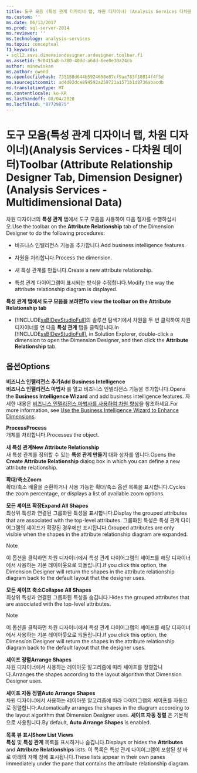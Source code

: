 ```yaml
---
title: 도구 모음 (특성 관계 디자이너 탭, 차원 디자이너) (Analysis Services 다차원 데이터) | Microsoft Docs
ms.custom: ''
ms.date: 06/13/2017
ms.prod: sql-server-2014
ms.reviewer: ''
ms.technology: analysis-services
ms.topic: conceptual
f1_keywords:
- sql12.asvs.dimensiondesigner.ardesigner.toolbar.f1
ms.assetid: 9c0415a8-b780-40dd-a6dd-6ee0e30a24cb
author: minewiskan
ms.author: owend
ms.openlocfilehash: 735188d644b5924658e87cf9ae783f18014f4f5d
ms.sourcegitcommit: ad4d92dce894592a259721a1571b1d8736abacdb
ms.translationtype: MT
ms.contentlocale: ko-KR
ms.lasthandoff: 08/04/2020
ms.locfileid: "87729875"
---
```

# <a name="toolbar-attribute-relationship-designer-tab-dimension-designer-analysis-services---multidimensional-data"></a><span data-ttu-id="a33bb-102">도구 모음(특성 관계 디자이너 탭, 차원 디자이너)(Analysis Services - 다차원 데이터)</span><span class="sxs-lookup"><span data-stu-id="a33bb-102">Toolbar (Attribute Relationship Designer Tab, Dimension Designer) (Analysis Services - Multidimensional Data)</span></span>
  <span data-ttu-id="a33bb-103">차원 디자이너의 **특성 관계** 탭에서 도구 모음을 사용하여 다음 절차를 수행하십시오.</span><span class="sxs-lookup"><span data-stu-id="a33bb-103">Use the toolbar on the **Attribute Relationship** tab of the Dimension Designer to do the following procedures:</span></span>  
  
-   <span data-ttu-id="a33bb-104">비즈니스 인텔리전스 기능을 추가합니다.</span><span class="sxs-lookup"><span data-stu-id="a33bb-104">Add business intelligence features.</span></span>  
  
-   <span data-ttu-id="a33bb-105">차원을 처리합니다.</span><span class="sxs-lookup"><span data-stu-id="a33bb-105">Process the dimension.</span></span>  
  
-   <span data-ttu-id="a33bb-106">새 특성 관계를 만듭니다.</span><span class="sxs-lookup"><span data-stu-id="a33bb-106">Create a new attribute relationship.</span></span>  
  
-   <span data-ttu-id="a33bb-107">특성 관계 다이어그램이 표시되는 방식을 수정합니다.</span><span class="sxs-lookup"><span data-stu-id="a33bb-107">Modify the way the attribute relationship diagram is displayed.</span></span>  
  
 <span data-ttu-id="a33bb-108">**특성 관계 탭에서 도구 모음을 보려면**</span><span class="sxs-lookup"><span data-stu-id="a33bb-108">**To view the toolbar on the Attribute Relationship tab**</span></span>  
  
-   <span data-ttu-id="a33bb-109">[!INCLUDE[ssBIDevStudioFull](../includes/ssbidevstudiofull-md.md)]의 솔루션 탐색기에서 차원을 두 번 클릭하여 차원 디자이너를 연 다음 **특성 관계** 탭을 클릭합니다.</span><span class="sxs-lookup"><span data-stu-id="a33bb-109">In [!INCLUDE[ssBIDevStudioFull](../includes/ssbidevstudiofull-md.md)], in Solution Explorer, double-click a dimension to open the Dimension Designer, and then click the **Attribute Relationship** tab.</span></span>  
  
## <a name="options"></a><span data-ttu-id="a33bb-110">옵션</span><span class="sxs-lookup"><span data-stu-id="a33bb-110">Options</span></span>  
 <span data-ttu-id="a33bb-111">**비즈니스 인텔리전스 추가**</span><span class="sxs-lookup"><span data-stu-id="a33bb-111">**Add Business Intelligence**</span></span>  
 <span data-ttu-id="a33bb-112">**비즈니스 인텔리전스 마법사** 를 열고 비즈니스 인텔리전스 기능을 추가합니다.</span><span class="sxs-lookup"><span data-stu-id="a33bb-112">Opens the **Business Intelligence Wizard** and add business intelligence features.</span></span> <span data-ttu-id="a33bb-113">자세한 내용은 [비즈니스 인텔리전스 마법사를 사용하여 차원 향상](use-the-business-intelligence-wizard-to-enhance-dimensions.md)을 참조하세요.</span><span class="sxs-lookup"><span data-stu-id="a33bb-113">For more information, see [Use the Business Intelligence Wizard to Enhance Dimensions](use-the-business-intelligence-wizard-to-enhance-dimensions.md).</span></span>  
  
 <span data-ttu-id="a33bb-114">**Process**</span><span class="sxs-lookup"><span data-stu-id="a33bb-114">**Process**</span></span>  
 <span data-ttu-id="a33bb-115">개체를 처리합니다.</span><span class="sxs-lookup"><span data-stu-id="a33bb-115">Processes the object.</span></span>  
  
 <span data-ttu-id="a33bb-116">**새 특성 관계**</span><span class="sxs-lookup"><span data-stu-id="a33bb-116">**New Attribute Relationship**</span></span>  
 <span data-ttu-id="a33bb-117">새 특성 관계를 정의할 수 있는 **특성 관계 만들기** 대화 상자를 엽니다.</span><span class="sxs-lookup"><span data-stu-id="a33bb-117">Opens the **Create Attribute Relationship** dialog box in which you can define a new attribute relationship.</span></span>  
  
 <span data-ttu-id="a33bb-118">**확대/축소**</span><span class="sxs-lookup"><span data-stu-id="a33bb-118">**Zoom**</span></span>  
 <span data-ttu-id="a33bb-119">확대/축소 배율을 순환하거나 사용 가능한 확대/축소 옵션 목록을 표시합니다.</span><span class="sxs-lookup"><span data-stu-id="a33bb-119">Cycles the zoom percentage, or displays a list of available zoom options.</span></span>  
  
 <span data-ttu-id="a33bb-120">**모든 셰이프 확장**</span><span class="sxs-lookup"><span data-stu-id="a33bb-120">**Expand All Shapes**</span></span>  
 <span data-ttu-id="a33bb-121">최상위 특성과 연결된 그룹화된 특성을 표시합니다.</span><span class="sxs-lookup"><span data-stu-id="a33bb-121">Display the grouped attributes that are associated with the top-level attributes.</span></span> <span data-ttu-id="a33bb-122">그룹화된 특성은 특성 관계 다이어그램의 셰이프가 확장된 경우에만 표시됩니다.</span><span class="sxs-lookup"><span data-stu-id="a33bb-122">Grouped attributes are only visible when the shapes in the attribute relationship diagram are expanded.</span></span>  
  
> [!NOTE]  
>  <span data-ttu-id="a33bb-123">이 옵션을 클릭하면 차원 디자이너에서 특성 관계 다이어그램의 셰이프를 해당 디자이너에서 사용하는 기본 레이아웃으로 되돌립니다.</span><span class="sxs-lookup"><span data-stu-id="a33bb-123">If you click this option, the Dimension Designer will return the shapes in the attribute relationship diagram back to the default layout that the designer uses.</span></span>  
  
 <span data-ttu-id="a33bb-124">**모든 셰이프 축소**</span><span class="sxs-lookup"><span data-stu-id="a33bb-124">**Collapse All Shapes**</span></span>  
 <span data-ttu-id="a33bb-125">최상위 특성과 연결된 그룹화된 특성을 숨깁니다.</span><span class="sxs-lookup"><span data-stu-id="a33bb-125">Hides the grouped attributes that are associated with the top-level attributes.</span></span>  
  
> [!NOTE]  
>  <span data-ttu-id="a33bb-126">이 옵션을 클릭하면 차원 디자이너에서 특성 관계 다이어그램의 셰이프를 해당 디자이너에서 사용하는 기본 레이아웃으로 되돌립니다.</span><span class="sxs-lookup"><span data-stu-id="a33bb-126">If you click this option, the Dimension Designer will return the shapes in the attribute relationship diagram back to the default layout that the designer uses.</span></span>  
  
 <span data-ttu-id="a33bb-127">**셰이프 정렬**</span><span class="sxs-lookup"><span data-stu-id="a33bb-127">**Arrange Shapes**</span></span>  
 <span data-ttu-id="a33bb-128">차원 디자이너에서 사용하는 레이아웃 알고리즘에 따라 셰이프를 정렬합니다.</span><span class="sxs-lookup"><span data-stu-id="a33bb-128">Arranges the shapes according to the layout algorithm that Dimension Designer uses.</span></span>  
  
 <span data-ttu-id="a33bb-129">**셰이프 자동 정렬**</span><span class="sxs-lookup"><span data-stu-id="a33bb-129">**Auto Arrange Shapes**</span></span>  
 <span data-ttu-id="a33bb-130">차원 디자이너에서 사용하는 레이아웃 알고리즘에 따라 다이어그램의 셰이프를 자동으로 정렬합니다.</span><span class="sxs-lookup"><span data-stu-id="a33bb-130">Automatically arranges the shapes in the diagram according to the layout algorithm that Dimension Designer uses.</span></span> <span data-ttu-id="a33bb-131">**셰이프 자동 정렬** 은 기본적으로 사용됩니다.</span><span class="sxs-lookup"><span data-stu-id="a33bb-131">By default, **Auto Arrange Shapes** is enabled.</span></span>  
  
 <span data-ttu-id="a33bb-132">**목록 뷰 표시**</span><span class="sxs-lookup"><span data-stu-id="a33bb-132">**Show List Views**</span></span>  
 <span data-ttu-id="a33bb-133">**특성** 및 **특성 관계** 목록을 표시하거나 숨깁니다.</span><span class="sxs-lookup"><span data-stu-id="a33bb-133">Displays or hides the **Attributes** and **Attribute Relationships** lists.</span></span> <span data-ttu-id="a33bb-134">이 목록은 특성 관계 다이어그램이 포함된 창 바로 아래의 자체 창에 표시됩니다.</span><span class="sxs-lookup"><span data-stu-id="a33bb-134">These lists appear in their own panes immediately under the pane that contains the attribute relationship diagram.</span></span>  
  
  
